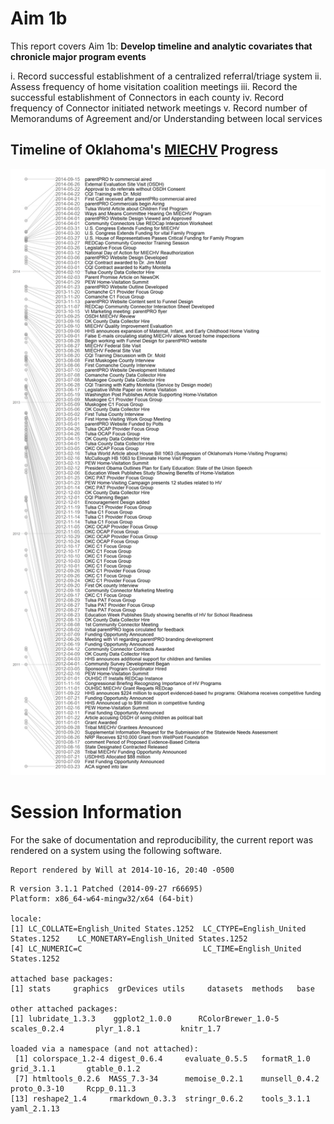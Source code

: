 Aim 1b
=================================================
This report covers Aim 1b: **Develop timeline and analytic covariates that chronicle major program events**

 i.	Record successful establishment of a centralized referral/triage system
 ii. Assess frequency of home visitation coalition meetings
 iii.	Record the successful establishment of Connectors in each county
 iv. Record frequency of Connector initiated network meetings 
 v.	Record number of Memorandums of Agreement and/or Understanding between local services


<!--  Set the working directory to the repository's base directory; this assumes the report is nested inside of two directories.-->


<!-- Set the report-wide options, and point to the external code file. -->

<!-- Load the packages.  Suppress the output when loading packages. --> 


<!-- Load any Global functions and variables declared in the R file.  Suppress the output. --> 


<!-- Declare any global functions specific to a Rmd output.  Suppress the output. --> 


<!-- Load the datasets.   -->


<!-- Tweak the datasets.   -->


## Timeline of Oklahoma's [MIECHV](http://www.ok.gov/health/Child_and_Family_Health/Family_Support_and_Prevention_Service/MIECHV_Program_-_Federal_Home_Visiting_Grant/MIECHV_Program_Resources/index.html) Progress

![](FigureRaw/Timeline-1.png) 

# Session Information
For the sake of documentation and reproducibility, the current report was rendered on a system using the following software.


```
Report rendered by Will at 2014-10-16, 20:40 -0500
```

```
R version 3.1.1 Patched (2014-09-27 r66695)
Platform: x86_64-w64-mingw32/x64 (64-bit)

locale:
[1] LC_COLLATE=English_United States.1252  LC_CTYPE=English_United States.1252    LC_MONETARY=English_United States.1252
[4] LC_NUMERIC=C                           LC_TIME=English_United States.1252    

attached base packages:
[1] stats     graphics  grDevices utils     datasets  methods   base     

other attached packages:
[1] lubridate_1.3.3    ggplot2_1.0.0      RColorBrewer_1.0-5 scales_0.2.4       plyr_1.8.1         knitr_1.7         

loaded via a namespace (and not attached):
 [1] colorspace_1.2-4 digest_0.6.4     evaluate_0.5.5   formatR_1.0      grid_3.1.1       gtable_0.1.2    
 [7] htmltools_0.2.6  MASS_7.3-34      memoise_0.2.1    munsell_0.4.2    proto_0.3-10     Rcpp_0.11.3     
[13] reshape2_1.4     rmarkdown_0.3.3  stringr_0.6.2    tools_3.1.1      yaml_2.1.13     
```
